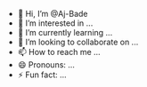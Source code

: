 - 👋 Hi, I’m @Aj-Bade
- 👀 I’m interested in ...
- 🌱 I’m currently learning ...
- 💞️ I’m looking to collaborate on ...
- 📫 How to reach me ...
- 😄 Pronouns: ...
- ⚡ Fun fact: ...

<!---
Aj-Bade/Aj-Bade is a ✨ special ✨ repository because its `README.md` (this file) appears on your GitHub profile.
You can click the Preview link to take a look at your changes.
--->
